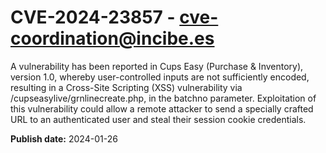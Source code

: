 # CVE-2024-23857 - cve-coordination@incibe.es

A vulnerability has been reported in Cups Easy (Purchase & Inventory), version 1.0, whereby user-controlled inputs are not sufficiently encoded, resulting in a Cross-Site Scripting (XSS) vulnerability via /cupseasylive/grnlinecreate.php, in the batchno parameter. Exploitation of this vulnerability could allow a remote attacker to send a specially crafted URL to an authenticated user and steal their session cookie credentials.

**Publish date:** 2024-01-26
